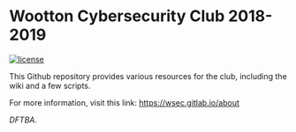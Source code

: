 # Wootton Cybersecurity Club 2018-2019

[![license](https://img.shields.io/github/license/jennydaman/twlinux.svg)](https://github.com/wsec/club/blob/master/UNLICENSE)

This Github repository provides various resources for the club, including the wiki and a few scripts.

For more information, visit this link: https://wsec.gitlab.io/about

*DFTBA.*
